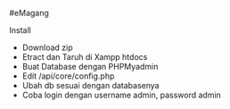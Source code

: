 #eMagang

Install
- Download zip
- Etract dan Taruh di Xampp htdocs
- Buat Database dengan PHPMyadmin
- Edit /api/core/config.php
- Ubah db sesuai dengan databasenya
- Coba login dengan username admin, password admin    
